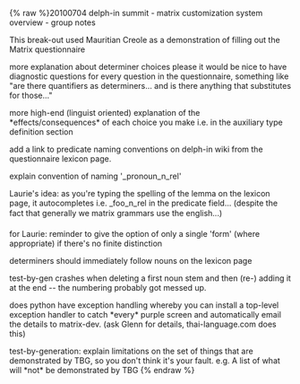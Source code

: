 {% raw %}20100704 delph-in summit - matrix customization system overview - group
notes

This break-out used Mauritian Creole as a demonstration of filling out
the Matrix questionnaire

more explanation about determiner choices please it would be nice to
have diagnostic questions for every question in the questionnaire,
something like "are there quantifiers as determiners... and is there
anything that substitutes for those..."

more high-end (linguist oriented) explanation of the
\*effects/consequences\* of each choice you make i.e. in the auxiliary
type definition section

add a link to predicate naming conventions on delph-in wiki from the
questionnaire lexicon page.

explain convention of naming '\_pronoun\_n\_rel'

Laurie's idea: as you're typing the spelling of the lemma on the lexicon
page, it autocompletes i.e. \_foo\_n\_rel in the predicate field...
(despite the fact that generally we matrix grammars use the english...)

for Laurie: reminder to give the option of only a single 'form' (where
appropriate) if there's no finite distinction

determiners should immediately follow nouns on the lexicon page

test-by-gen crashes when deleting a first noun stem and then (re-)
adding it at the end -- the numbering probably got messed up.

does python have exception handling whereby you can install a top-level
exception handler to catch \*every\* purple screen and automatically
email the details to matrix-dev. (ask Glenn for details,
thai-language.com does this)

test-by-generation: explain limitations on the set of things that are
demonstrated by TBG, so you don't think it's your fault. e.g. A list of
what will \*not\* be demonstrated by TBG
<update date omitted for speed>{% endraw %}